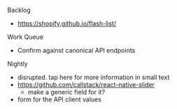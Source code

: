 Backlog
* https://shopify.github.io/flash-list/

Work Queue
* Confirm against canonical API endpoints

Nightly
* disrupted. tap here for more information in small text
* https://github.com/callstack/react-native-slider
  * make a generic field for it?
* form for the API client values

